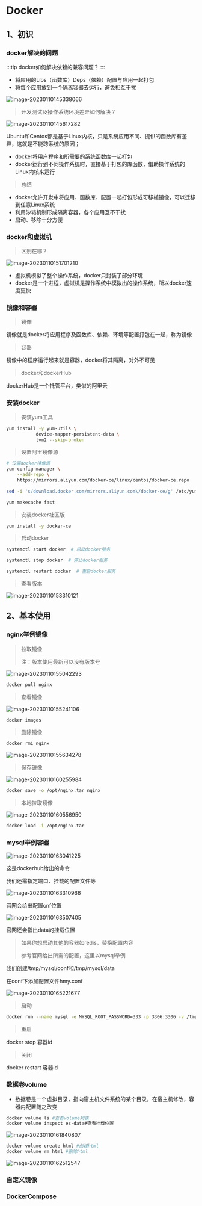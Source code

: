 # Docker

## 1、初识

### docker解决的问题

:::tip
docker如何解决依赖的兼容问题？
:::

- 将应用的Libs（函数库）Deps（依赖）配置与应用一起打包
- 将每个应用放到一个隔离容器去运行，避免相互干扰

![image-20230110145338066](/assets/image-20230110145338066.png)

> 开发测试及操作系统环境差异如何解决？

![image-20230110145617282](/assets/image-20230110145617282-1673333780020-1.png)

Ubuntu和Centos都是基于Linux内核，只是系统应用不同、提供的函数库有差异，这就是不能跨系统的原因；

- docker将用户程序和所需要的系统函数库一起打包
- docker运行到不同操作系统时，直接基于打包的库函数，借助操作系统的Linux内核来运行

> 总结

- docker允许开发中将应用、函数库、配置一起打包形成可移植镜像，可以迁移到任意Linux系统
- 利用沙箱机制形成隔离容器，各个应用互不干扰
- 启动、移除十分方便

### docker和虚拟机

> 区别在哪？

![image-20230110151701210](/assets/image-20230110151701210.png)

- 虚拟机模拟了整个操作系统，docker只封装了部分环境
- docker是一个进程，虚拟机是操作系统中模拟出的操作系统，所以docker速度更快

### 镜像和容器

> 镜像

镜像就是docker将应用程序及函数库、依赖、环境等配置打包在一起，称为镜像

> 容器

镜像中的程序运行起来就是容器，docker将其隔离，对外不可见

> docker和dockerHub

dockerHub是一个托管平台，类似的阿里云

### 安装docker

> 安装yum工具

```sh
yum install -y yum-utils \
           device-mapper-persistent-data \
           lvm2 --skip-broken
```

> 设置阿里镜像源

```sh
# 设置docker镜像源
yum-config-manager \
    --add-repo \
    https://mirrors.aliyun.com/docker-ce/linux/centos/docker-ce.repo
    
sed -i 's/download.docker.com/mirrors.aliyun.com\/docker-ce/g' /etc/yum.repos.d/docker-ce.repo

yum makecache fast
```

> 安装docker社区版

```sh
yum install -y docker-ce
```

> 启动docker

```sh
systemctl start docker  # 启动docker服务

systemctl stop docker  # 停止docker服务

systemctl restart docker  # 重启docker服务
```

> 查看版本

![image-20230110153310121](/assets/image-20230110153310121.png)

## 2、基本使用

### nginx举例镜像

> 拉取镜像
>
> 注：版本使用最新可以没有版本号

![image-20230110155042293](/assets/image-20230110155042293-1673337044090-3.png)

```sh
docker pull nginx
```

> 查看镜像

![image-20230110155241106](/assets/image-20230110155241106.png)

```sh
docker images
```

> 删除镜像

```sh
docker rmi nginx
```

![image-20230110155634278](/assets/image-20230110155634278.png)

> 保存镜像

![image-20230110160255984](/assets/image-20230110160255984.png)

```sh
docker save -o /opt/nginx.tar nginx
```

> 本地拉取镜像

![image-20230110160556950](/assets/image-20230110160556950.png)

```sh
docker load -i /opt/nginx.tar
```

### mysql举例容器

![image-20230110163041225](/assets\image-20230110163041225.png)

这是dockerhub给出的命令

我们还需指定端口、挂载的配置文件等

![image-20230110163310966](/assets/image-20230110163310966.png)

官网会给出配置cnf位置

![image-20230110163507405](/assets/image-20230110163507405.png)

官网还会指出data的挂载位置

> 如果你想启动其他的容器如redis，替换配置内容
>
> 参考官网给出所需的配置，这里以mysql举例

我们创建/tmp/mysql/conf和/tmp/mysql/data

在conf下添加配置文件hmy.conf

![image-20230110165221677](/assets/image-20230110165221677.png)

> 启动

```sh
docker run --name mysql -e MYSQL_ROOT_PASSWORD=333 -p 3306:3306 -v /tmp/mysql/conf/hmy.cnf:/etc/mysql/conf.d/hmy.cnf -v /tmp/mysql/data:/var/lib/mysql -d mysql:8.0
```

> 重启

docker stop 容器id

> 关闭

docker restart 容器id

### 数据卷volume

- 数据卷是一个虚拟目录，指向宿主机文件系统的某个目录，在宿主机修改，容器内配置随之改变

```sh
docker volume ls #查看volume列表
docker volume inspect es-data#查看挂载位置
```

![image-20230110161840807](/assets/image-20230110161840807.png)

```sh
docker volume create html #创建html
docker volume rm html #删除html
```

![image-20230110162512547](/assets/image-20230110162512547.png)

### 自定义镜像

### DockerCompose
